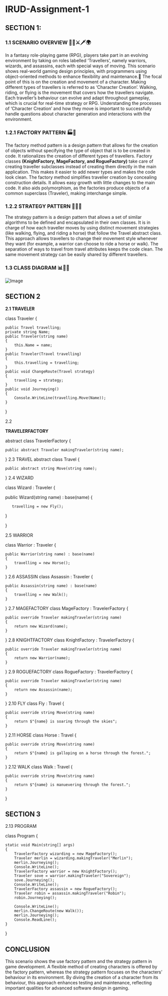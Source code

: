 # IRUD-Assignment-1

<h2>SECTION 1:</h2>
 
<h3> 1.1 SCENARIO OVERVIEW 🧙‍♂️⚔️🗡️🌍</h3>

In a fantasy role-playing game (RPG), players take part in an evolving environment by taking on roles labelled ‘Travellers’, namely warriors, wizards, and assassins, each with special ways of moving. This scenario shows real-world gaming design principles, with programmers using object-oriented methods to enhance flexibility and maintenance.🔄
The focal point of this is on the creation and movement of a character. Making different types of travellers is referred to as ‘Character Creation’. Walking, riding, or flying is the movement that covers how the travellers navigate. Each traveller’s behaviour can evolve and adapt throughout gameplay, which is crucial for real-time strategy or RPG.
Understanding the processes of ‘Character Creation’ and how they move is important to successfully handle questions about character generation and interactions with the environment.

<h3> 1.2.1 FACTORY PATTERN 🏭👤 </h3>
The factory method pattern is a design pattern that allows for the creation of objects without specifying the type of object that is to be created in code. It rationalizes the creation of different types of travellers. Factory classes <b>(KnightFactory, MageFactory, and RogueFactory)</b> take care of creating traveller subclasses instead of creating them directly in the main application. This makes it easier to add newer types and makes the code look clean.
The factory method simplifies traveller creation by concealing construction details. It allows easy growth with little changes to the main code. It also aids polymorphism, as the factories produce objects of a common superclass (Traveler), making interchange simple.

<h3> 1.2.2 STRATEGY PATTERN 🧠📜🐎 </h3>
The strategy pattern is a design pattern that allows a set of similar algorithms to be defined and encapsulated in their own classes. It is in charge of how each traveller moves by using distinct movement strategies (like walking, flying, and riding a horse) that follow the Travel abstract class.
This approach allows travellers to change their movement style whenever they want (for example, a warrior can choose to ride a horse or walk). The separation of ways to travel from travel attributes keeps the code clean. The same movement strategy can be easily shared by different travellers.

<h3> 1.3 CLASS DIAGRAM 📊📐🧾 </h3>




 ![Image](https://github.com/user-attachments/assets/154ade8c-629d-40a8-898c-81fc7ed79772)




<h2>SECTION 2</h2>

<b> 2.1 TRAVELER </b>

class Traveler
{

    public Travel travelling;
    private string Name;
    public Traveler(string name)
    {
        this.Name = name;
    }
    public Traveler(Travel travelling)
    {
        this.travelling = travelling;
    }
    public void ChangeRoute(Travel strategy)
    {
        travelling = strategy;
    }
    public void Journeying()
    {
        Console.WriteLine(travelling.Move(Name));
    }
    
}
<p>2.2 </p>

<b>TRAVELERFACTORY</b>

abstract class TravelerFactory
{

    public abstract Traveler makingTraveler(string name);
    
}
2.3
TRAVEL
abstract class Travel
{

    public abstract string Move(string name);
    
}
2.4
WIZARD

class Wizard : Traveler
{

   public Wizard(string name) : base(name)
   {
   
       travelling = new Fly();
       
   }
   
}

2.5
WARRIOR

class Warrior : Traveler
{

    public Warrior(string name) : base(name)
    {
        travelling = new Horse();
    }
    
}
2.6 
ASSASSIN
class Assassin : Traveler
{

    public Assassin(string name) : base(name)
    {
        travelling = new Walk();
    }
    
}
2.7 
MAGEFACTORY
class MageFactory : TravelerFactory
{

    public override Traveler makingTraveler(string name)
    {
        return new Wizard(name);
    }
    
}
2.8 
KNIGHTFACTORY
class KnightFactory : TravelerFactory
{

    public override Traveler makingTraveler(string name)
    {
        return new Warrior(name);
    }
    
}
2.9
ROGUEFACTORY
class RogueFactory : TravelerFactory
{

    public override Traveler makingTraveler(string name)
    {
        return new Assassin(name);
    }
    
}
2.10 
FLY
class Fly : Travel
{

    public override string Move(string name)
    {
        return $"{name} is soaring through the skies";
    }
    
}
2.11
HORSE
class Horse : Travel
{

    public override string Move(string name)
    {
        return $"{name} is galloping on a horse through the forest.";
    }
    
}
2.12
WALK
class Walk : Travel
{

    public override string Move(string name)
    {
        return $"{name} is manuevering through the forest.";
    }
    
}


<h2>SECTION 3</h2>

2.13 PROGRAM

class Program
{

    static void Main(string[] args)
    {
        TravelerFactory wizarding = new MageFactory();
        Traveler merlin = wizarding.makingTraveler("Merlin");
        merlin.Journeying();
        Console.WriteLine();
        TravelerFactory warrior = new KnightFactory();
        Traveler sove = warrior.makingTraveler("Sovereign");
        sove.Journeying();
        Console.WriteLine();
        TravelerFactory assassin = new RogueFactory();
        Traveler robin = assassin.makingTraveler("Robin");
        robin.Journeying();

        Console.WriteLine();
        merlin.ChangeRoute(new Walk());
        merlin.Journeying();
        Console.ReadLine();
    }
    
}

<h2> CONCLUSION </h2>
This scenario shows the use factory pattern and the strategy pattern in game development. A flexible method of creating characters is offered by the factory pattern, whereas the strategy pattern focuses on the characters’ behaviour in its environment. By diving the creation of a character from its behaviour, this approach enhances testing and maintenance, reflecting important qualities for advanced software design in gaming.



 

